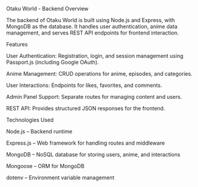 Otaku World - Backend
Overview

The backend of Otaku World is built using Node.js and Express, with MongoDB as the database. It handles user authentication, anime data management, and serves REST API endpoints for frontend interaction.

Features

User Authentication: Registration, login, and session management using Passport.js (including Google OAuth).

Anime Management: CRUD operations for anime, episodes, and categories.

User Interactions: Endpoints for likes, favorites, and comments.

Admin Panel Support: Separate routes for managing content and users.

REST API: Provides structured JSON responses for the frontend.

Technologies Used

Node.js – Backend runtime

Express.js – Web framework for handling routes and middleware

MongoDB – NoSQL database for storing users, anime, and interactions



Mongoose – ORM for MongoDB

dotenv – Environment variable management

